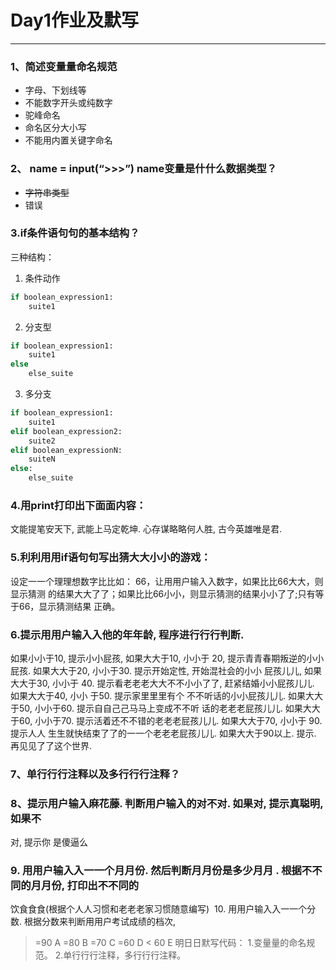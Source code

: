# Day1作业及默写
---

### 1、简述变量量命名规范
- 字母、下划线等
- 不能数字开头或纯数字
- 驼峰命名
- 命名区分大小写
- 不能用内置关键字命名
### 2、 name = input(“>>>”) name变量是什什么数据类型？
- ~~字符串类型~~ 
- 错误
### 3.if条件语句句的基本结构？
三种结构：
1. 条件动作
```python
if boolean_expression1:
    suite1
```
2. 分支型
```python
if boolean_expression1:
    suite1
else
    else_suite
```
3. 多分支
```python
if boolean_expression1:
    suite1
elif boolean_expression2:
    suite2
elif boolean_expressionN:
    suiteN
else:
    else_suite
```
### 4.用print打印出下⾯面内容：
文能提笔安天下,
武能上马定乾坤.
心存谋略略何人胜,
古今英雄唯是君.
###  5.利利⽤用if语句句写出猜⼤大⼩小的游戏：
设定⼀一个理理想数字⽐比如： 66，让⽤用户输⼊入数字，如果⽐比66⼤大，则显示猜测
的结果⼤大了了；如果⽐比66⼩小，则显示猜测的结果⼩小了了;只有等于66，显示猜测结果
正确。
### 6.提⽰⽤用户输⼊入他的年年龄, 程序进⾏行行判断.
如果⼩小于10, 提⽰⼩小屁孩, 如果⼤大于10, ⼩小于 20, 提⽰⻘青春期叛逆的⼩小屁孩.
如果⼤大于20, ⼩小于30. 提⽰开始定性, 开始混社会的⼩小 屁孩⼉儿, 如果⼤大于30, ⼩小于
40. 提⽰看⽼老老⼤大不不⼩小了了, 赶紧结婚⼩小屁孩⼉儿. 如果⼤大于40, ⼩小 于50. 提⽰家⾥里里有个
不不听话的⼩小屁孩⼉儿. 如果⼤大于50, ⼩小于60. 提⽰⾃自⼰己⻢马上变成不不听 话的⽼老老屁孩⼉儿.
如果⼤大于60, ⼩小于70. 提⽰活着还不不错的⽼老老屁孩⼉儿. 如果⼤大于70, ⼩小于 90. 提⽰⼈人
⽣生就快结束了了的⼀一个⽼老老屁孩⼉儿. 如果⼤大于90以上. 提⽰. 再⻅见了了这个世界.
### 7、单⾏行行注释以及多⾏行行注释？
### 8、提⽰⽤户输⼊⿇花藤. 判断⽤户输⼊的对不对. 如果对, 提⽰真聪明, 如果不
对, 提⽰你 是傻逼么
### 9. ⽤用户输⼊入⼀一个⽉月份. 然后判断⽉月份是多少⽉月 . 根据不不同的⽉月份, 打印出不不同的
饮⻝⾷食(根据个⼈人习惯和⽼老老家习惯随意编写)
 10. ⽤用户输⼊入⼀一个分数. 根据分数来判断⽤用户考试成绩的档次,  
>=90 A
>=80 B
>=70 C
>=60 D
< 60 E
明⽇日默写代码：
1.变量量的命名规范。
2.单⾏行行注释，多⾏行行注释。
